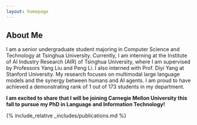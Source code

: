 ```yaml
---
layout: homepage
---
```


## About Me

I am a senior undergraduate student majoring in Computer Science and Technology at Tsinghua University. Currently, I am interning at the Institute of AI Industry Research (AIR) of Tsinghua University, where I am supervised by Professors Yang Liu and Peng Li. I also interned with Prof. Diyi Yang at Stanford University. My research focuses on multimodal large language models and the synergy between humans and AI agents. I am proud to have achieved a demonstrating rank of 1 out of 173 students in my department.

<!-- I am currently visiting Stanford University as a summer intern in Professor Diyi Yang's group, and collaborating with Yanzhe Zhang and William Held. -->
**I am excited to share that I will be joining Carnegie Mellon University this fall to pursue my PhD in Language and Information Technology!**

<!-- ## News
- **[Mar. 2019]** Our paper about few-shot learning is accepted to CVPR 2019. -->

{% include_relative _includes/publications.md %}

<!-- {% include_relative _includes/services.md %} -->

